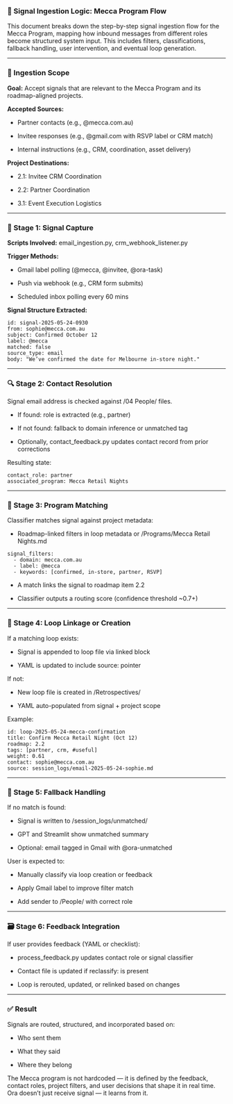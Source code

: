 
### **🔄 Signal Ingestion Logic: Mecca Program Flow**

  

This document breaks down the step-by-step signal ingestion flow for the Mecca Program, mapping how inbound messages from different roles become structured system input. This includes filters, classifications, fallback handling, user intervention, and eventual loop generation.

---

### **🧭 Ingestion Scope**

  

**Goal:** Accept signals that are relevant to the Mecca Program and its roadmap-aligned projects.

  

**Accepted Sources:**

- Partner contacts (e.g., @mecca.com.au)
    
- Invitee responses (e.g., @gmail.com with RSVP label or CRM match)
    
- Internal instructions (e.g., CRM, coordination, asset delivery)
    

  

**Project Destinations:**

- 2.1: Invitee CRM Coordination
    
- 2.2: Partner Coordination
    
- 3.1: Event Execution Logistics
    

---

### **🧱 Stage 1: Signal Capture**

  

**Scripts Involved:** email_ingestion.py, crm_webhook_listener.py

  

**Trigger Methods:**

- Gmail label polling (@mecca, @invitee, @ora-task)
    
- Push via webhook (e.g., CRM form submits)
    
- Scheduled inbox polling every 60 mins
    

  

**Signal Structure Extracted:**

```
id: signal-2025-05-24-0930
from: sophie@mecca.com.au
subject: Confirmed October 12
label: @mecca
matched: false
source_type: email
body: "We’ve confirmed the date for Melbourne in-store night."
```

---

### **🔍 Stage 2: Contact Resolution**

  

Signal email address is checked against /04 People/ files.

- If found: role is extracted (e.g., partner)
    
- If not found: fallback to domain inference or unmatched tag
    
- Optionally, contact_feedback.py updates contact record from prior corrections
    

  

Resulting state:

```
contact_role: partner
associated_program: Mecca Retail Nights
```

---

### **🧠 Stage 3: Program Matching**

  

Classifier matches signal against project metadata:

- Roadmap-linked filters in loop metadata or /Programs/Mecca Retail Nights.md
    

```
signal_filters:
  - domain: mecca.com.au
  - label: @mecca
  - keywords: [confirmed, in-store, partner, RSVP]
```

- A match links the signal to roadmap item 2.2
    
- Classifier outputs a routing score (confidence threshold ~0.7+)
    

---

### **🪪 Stage 4: Loop Linkage or Creation**

  

If a matching loop exists:

- Signal is appended to loop file via linked block
    
- YAML is updated to include source: pointer
    

  

If not:

- New loop file is created in /Retrospectives/
    
- YAML auto-populated from signal + project scope
    

  

Example:

```
id: loop-2025-05-24-mecca-confirmation
title: Confirm Mecca Retail Night (Oct 12)
roadmap: 2.2
tags: [partner, crm, #useful]
weight: 0.61
contact: sophie@mecca.com.au
source: session_logs/email-2025-05-24-sophie.md
```

---

### **🛑 Stage 5: Fallback Handling**

  

If no match is found:

- Signal is written to /session_logs/unmatched/
    
- GPT and Streamlit show unmatched summary
    
- Optional: email tagged in Gmail with @ora-unmatched
    

  

User is expected to:

- Manually classify via loop creation or feedback
    
- Apply Gmail label to improve filter match
    
- Add sender to /People/ with correct role
    

---

### **🗃️ Stage 6: Feedback Integration**

  

If user provides feedback (YAML or checklist):

- process_feedback.py updates contact role or signal classifier
    
- Contact file is updated if reclassify: is present
    
- Loop is rerouted, updated, or relinked based on changes
    

---

### **✅ Result**

  

Signals are routed, structured, and incorporated based on:

- Who sent them
    
- What they said
    
- Where they belong
    

  

The Mecca program is not hardcoded — it is defined by the feedback, contact roles, project filters, and user decisions that shape it in real time. Ora doesn’t just receive signal — it learns from it.